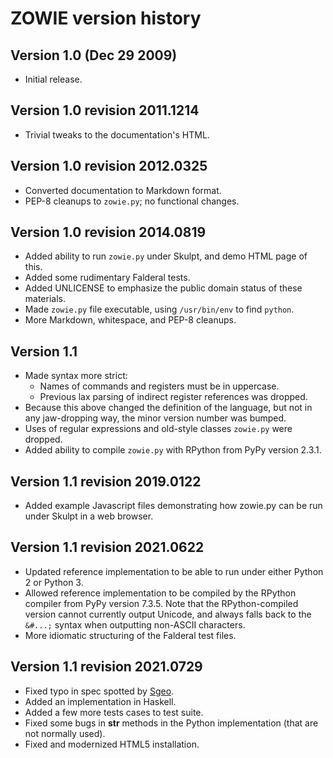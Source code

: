 ZOWIE version history
=====================

Version 1.0 (Dec 29 2009)
-------------------------

*   Initial release.

Version 1.0 revision 2011.1214
------------------------------

*   Trivial tweaks to the documentation's HTML.

Version 1.0 revision 2012.0325
------------------------------

*   Converted documentation to Markdown format.
*   PEP-8 cleanups to `zowie.py`; no functional changes.

Version 1.0 revision 2014.0819
------------------------------

*   Added ability to run `zowie.py` under Skulpt, and demo HTML page of this.
*   Added some rudimentary Falderal tests.
*   Added UNLICENSE to emphasize the public domain status of these materials.
*   Made `zowie.py` file executable, using `/usr/bin/env` to find `python`.
*   More Markdown, whitespace, and PEP-8 cleanups.

Version 1.1
-----------

*   Made syntax more strict:
    *   Names of commands and registers must be in uppercase.
    *   Previous lax parsing of indirect register references was dropped.
*   Because this above changed the definition of the language, but not in any
    jaw-dropping way, the minor version number was bumped.
*   Uses of regular expressions and old-style classes `zowie.py` were dropped.
*   Added ability to compile `zowie.py` with RPython from PyPy version 2.3.1.

Version 1.1 revision 2019.0122
------------------------------

*   Added example Javascript files demonstrating how zowie.py can be run
    under Skulpt in a web browser.

Version 1.1 revision 2021.0622
------------------------------

*   Updated reference implementation to be able to run under either Python 2
    or Python 3.
*   Allowed reference implementation to be compiled by the RPython compiler
    from PyPy version 7.3.5.  Note that the RPython-compiled version cannot
    currently output Unicode, and always falls back to the `&#...;` syntax
    when outputting non-ASCII characters.
*   More idiomatic structuring of the Falderal test files.

Version 1.1 revision 2021.0729
------------------------------

*   Fixed typo in spec spotted by [Sgeo](https://github.com/Sgeo).
*   Added an implementation in Haskell.
*   Added a few more tests cases to test suite.
*   Fixed some bugs in __str__ methods in the Python implementation (that are not normally used).
*   Fixed and modernized HTML5 installation.
